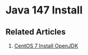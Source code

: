 # Java 147 Install

## Related Articles
1. [CentOS 7 Install OpenJDK](https://www.ruoxue.org/java-147-centos-7-install-openjdk/)
